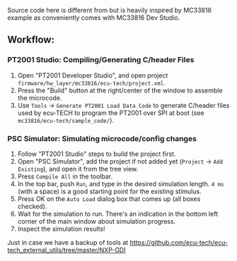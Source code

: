 
Source code here is different from but is heavily inspired by MC33816 example as conveniently comes with MC33816 Dev Studio.

## Workflow:

### PT2001 Studio: Compiling/Generating C/header Files

1. Open "PT2001 Developer Studio", and open project `firmware/hw_layer/mc33816/ecu-tech/project.xml`.
2. Press the "Build" button at the right/center of the window to assemble the microcode.
3. Use `Tools` -> `Generate PT2001 Load Data Code` to generate C/header files used by ecu-TECH to program the PT2001 over SPI at boot (see `mc33816/ecu-tech/sample_code/`).

### PSC Simulator: Simulating microcode/config changes

1. Follow "PT2001 Studio" steps to build the project first.
2. Open "PSC Simulator", add the project if not added yet (`Project` -> `Add Existing`), and open it from the tree view.
3. Press `Compile All` in the toolbar.
4. In the top bar, push `Run`, and type in the desired simulation length. `4 ms` (with a space) is a good starting point for the existing stimulus.
5. Press OK on the `Auto Load` dialog box that comes up (all boxes checked).
6. Wait for the simulation to run. There's an indication in the bottom left corner of the main window about simulation progress.
7. Inspect the simulation results!

Just in case we have a backup of tools at https://github.com/ecu-tech/ecu-tech_external_utils/tree/master/NXP-GDI
